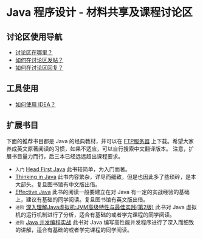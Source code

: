 # Java 程序设计 - 材料共享及课程讨论区

## 讨论区使用导航

- [讨论区在哪里？](https://github.com/java-b/Forum/issues)  
- [如何在讨论区发帖？](https://github.com/java-b/Forum/issues/3)  
- [如何在讨论区回复？](https://github.com/java-b/Forum/issues/2) 


## 工具使用

- [如何使用 IDEA？](https://github.com/java-b/Forum/blob/master/IDEA.md)


## 扩展书目

下面的推荐书目都是 Java 的经典教材，并可以在 [FTP服务器](ftp://10.132.141.33) 上下载。希望大家养成英文原著阅读的习惯，如果不适应，可以自行搜索中文翻译版本。
注意，扩展书目量力而行，后三本已经远远超出课程要求。

- `入门` [Head First Java](https://letuscsolutions.files.wordpress.com/2014/09/head-first-java-2nd-edition.pdf) 此书较简单，为入门而著。
- [Thinking in Java](http://sd.blackball.lv/library/Thinking_in_Java_4th_edition.pdf) 此书内容繁杂，详尽而细致，但是也因此多了些琐碎，是本大部头。复旦图书馆有中文版出借。
- [Effective Java](http://files.blogjava.net/jlin/Effective_Java_2nd_Edition.pdf) 此书的阅读一般要建立在对 Java 有一定的实战经验的基础上，建议有基础的同学阅读。复旦图书馆有英文版出借。
- `进阶` [深入理解Java虚拟机:JVM高级特性与最佳实践(第2版)](https://book.douban.com/subject/6522893/) 此书对 Java 虚拟机的运行机制进行了分析，适合有基础的或者学完课程的同学阅读。
- `进阶` [Java 并发编程实战](https://book.douban.com/subject/10484692/) 此书对 Java 编写高性能并发程序进行了深入而细致的讲解，适合有基础的或者学完课程的同学阅读。
